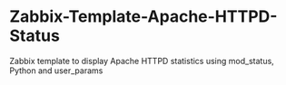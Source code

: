 # Zabbix-Template-Apache-HTTPD-Status
Zabbix template to display Apache HTTPD statistics using mod_status, Python and user_params
